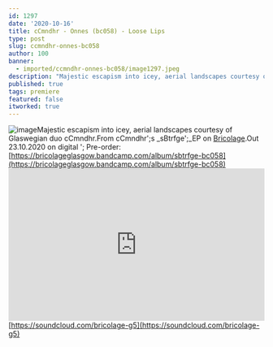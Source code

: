 ```yaml
---
id: 1297
date: '2020-10-16'
title: cCmndhr - Onnes (bc058) - Loose Lips
type: post
slug: ccmndhr-onnes-bc058
author: 100
banner:
  - imported/ccmndhr-onnes-bc058/image1297.jpeg
description: "Majestic escapism into icey, aerial landscapes courtesy of Glaswegian duo cCmndhr. From cCmndhr's sBtrfge\_EP on Bricolage. Out 23.10.2020 on digital – Pre-order: https://bricolageglasgow.bandcamp.com/album/sbtrfge-bc058 https://soundcloud.com/bricolage-g5 [...]Read More..."
published: true
tags: premiere
featured: false
itworked: true
---
```

![image](../imported/ccmndhr-onnes-bc058/image1297.jpeg)Majestic escapism into icey, aerial landscapes courtesy of Glaswegian duo cCmndhr.From cCmndhr';s _sBtrfge';_EP on [Bricolage](https://bricolageglasgow.bandcamp.com/).Out 23.10.2020 on digital '; Pre-order: [https://bricolageglasgow.bandcamp.com/album/sbtrfge-bc058](https://bricolageglasgow.bandcamp.com/album/sbtrfge-bc058)<iframe width='100%' height='300' scrolling='no' frameborder='no' allow='autoplay' src='https://w.soundcloud.com/player/?url=https%3A//api.soundcloud.com/tracks/911803417&color=%23ff5500&auto_play=false&hide_related=false&show_comments=true&show_user=true&show_reposts=false&show_teaser=true'></iframe>[https://soundcloud.com/bricolage-g5](https://soundcloud.com/bricolage-g5)
